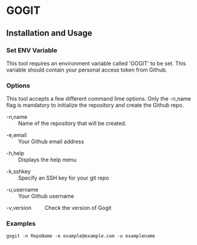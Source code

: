 # GOGIT

## Installation and Usage 

### Set ENV Variable 
This tool requires an environment variable called 'GOGIT' to be set. This variable should contain your personal access token from Github. 

### Options

This tool accepts a few different command lime options. Only the -n,name flag is mandatory to initialize the repository and create the Github repo. 

-n,name  
&nbsp;&nbsp;&nbsp;&nbsp;&nbsp;&nbsp;&nbsp;&nbsp;Name of the repository that will be created. 

-e,email  
&nbsp;&nbsp;&nbsp;&nbsp;&nbsp;&nbsp;&nbsp;&nbsp;Your Github email address

-h,help  
&nbsp;&nbsp;&nbsp;&nbsp;&nbsp;&nbsp;&nbsp;&nbsp;Displays the help menu

-k,sshkey  
&nbsp;&nbsp;&nbsp;&nbsp;&nbsp;&nbsp;&nbsp;&nbsp;Specify an SSH key for your git repo 

-u,username  
&nbsp;&nbsp;&nbsp;&nbsp;&nbsp;&nbsp;&nbsp;&nbsp;Your Github username

-v,version
&nbsp;&nbsp;&nbsp;&nbsp;&nbsp;&nbsp;&nbsp;&nbsp;Check the version of Gogit

### Examples 

```
gogit -n RepoName -e example@example.com -u examplename
```



